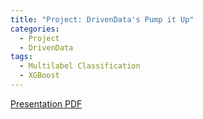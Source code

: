 ```yaml
---
title: "Project: DrivenData's Pump it Up"
categories:
  - Project
  - DrivenData
tags:
  - Multilabel Classification
  - XGBoost
---
```


[Presentation PDF](https://github.com/bsamaha/Competition---DrivenData---Pump-It-Up/blob/master/Presentation.pdf)